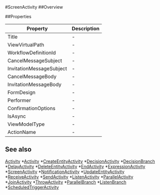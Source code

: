 #ScreenActivity
##Overview



##Properties
<table class="table table-condensed table-bordered">
    <thead>
<tr>
<th>Property</th>
<th>Description</th>
</tr>
</thead>
<tbody>
<tr><td>Title</td><td> - </td></tr>
<tr><td>ViewVirtualPath</td><td> - </td></tr>
<tr><td>WorkflowDefinitionId</td><td> - </td></tr>
<tr><td>CancelMessageSubject</td><td> - </td></tr>
<tr><td>InvitationMessageSubject</td><td> - </td></tr>
<tr><td>CancelMessageBody</td><td> - </td></tr>
<tr><td>InvitationMessageBody</td><td> - </td></tr>
<tr><td>FormDesign</td><td> - </td></tr>
<tr><td>Performer</td><td> - </td></tr>
<tr><td>ConfirmationOptions</td><td> - </td></tr>
<tr><td>IsAsync</td><td> - </td></tr>
<tr><td>ViewModelType</td><td> - </td></tr>
<tr><td>ActionName</td><td> - </td></tr>
</tbody></table>



## See also

[Activity](Activity.html)
*[Activity](Activity.html)
*[CreateEntityActivity](CreateEntityActivity.html)
*[DecisionActivity](DecisionActivity.html)
*[DecisionBranch](DecisionBranch.html)
*[DelayActivity](DelayActivity.html)
*[DeleteEntityActivity](DeleteEntityActivity.html)
*[EndActivity](EndActivity.html)
*[ExpressionActivity](ExpressionActivity.html)
*[ScreenActivity](ScreenActivity.html)
*[NotificationActivity](NotificationActivity.html)
*[UpdateEntityActivity](UpdateEntityActivity.html)
*[ReceiveActivity](ReceiveActivity.html)
*[SendActivity](SendActivity.html)
*[ListenActivity](ListenActivity.html)
*[ParallelActivity](ParallelActivity.html)
*[JoinActivity](JoinActivity.html)
*[ThrowActivity](ThrowActivity.html)
*[ParallelBranch](ParallelBranch.html)
*[ListenBranch](ListenBranch.html)
*[ScheduledTriggerActivity](ScheduledTriggerActivity.html)
